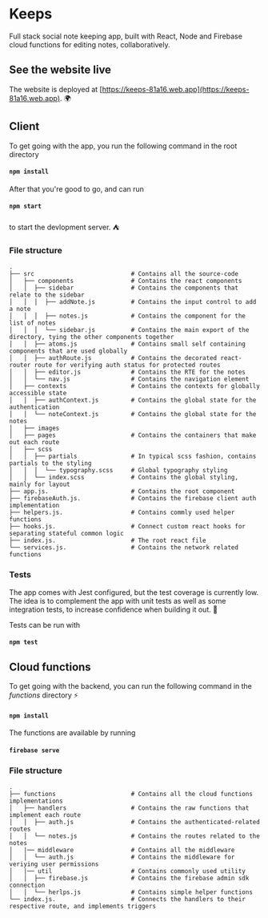 # Keeps

Full stack social note keeping app, built with React, Node and Firebase cloud functions for editing notes, collaboratively.

## See the website live

The website is deployed at [https://keeps-81a16.web.app](https://keeps-81a16.web.app). :earth_africa:

## Client

To get going with the app, you run the following command in the root directory

#### `npm install`

After that you're good to go, and can run

#### `npm start`

to start the devlopment server. :tent:

### File structure

    .
    ├── src                           # Contains all the source-code
    │   ├── components                # Contains the react components
    │   │  ├── sidebar                # Contains the components that relate to the sidebar
    │   │  │  ├── addNote.js          # Contains the input control to add a note
    │   │  │  ├── notes.js            # Contains the component for the list of notes
    │   │  │  └── sidebar.js          # Contains the main export of the directory, tying the other components together
    │   │  ├── atoms.js               # Contains small self containing components that are used globally
    │   │  ├── authRoute.js           # Contains the decorated react-router route for verifying auth status for protected routes
    │   │  ├── editor.js              # Contains the RTE for the notes
    │   │  └── nav.js                 # Contains the navigation element
    │   ├── contexts                  # Contains the contexts for globally accessible state
    │   │  ├── authContext.js         # Contains the global state for the authentication
    │   │  └── noteContext.js         # Contains the global state for the notes
    │   ├── images
    │   ├── pages                     # Contains the containers that make out each route
    │   ├── scss
    │   │  ├── partials               # In typical scss fashion, contains partials to the styling
    │   │  │  └── typography.scss     # Global typography styling
    │   │  └── index.scss             # Contains the global styling, mainly for layout
    ├── app.js.                       # Contains the root component
    ├── firebaseAuth.js.              # Contains the firebase client auth implementation
    ├── helpers.js.                   # Contains commly used helper functions
    ├── hooks.js.                     # Connect custom react hooks for separating stateful common logic
    ├── index.js.                     # The root react file
    └── services.js.                  # Contains the network related functions

### Tests

The app comes with Jest configured, but the test coverage is currently low. The idea is to complement the app with unit tests as well as some integration tests, to increase confidence when building it out. :microscope:

Tests can be run with

#### `npm test`

## Cloud functions

To get going with the backend, you can run the following command in the _functions_ directory :zap:

#### `npm install`

The functions are available by running

#### `firebase serve`

### File structure

    .
    ├── functions                     # Contains all the cloud functions implementations
    │   ├── handlers                  # Contains the raw functions that implement each route
    │   │  ├── auth.js                # Contains the authenticated-related routes
    │   │  └── notes.js               # Contains the routes related to the notes
    │   |── middleware                # Contains all the middleware
    │   │  └── auth.js                # Contains the middleware for veriying user permissions
    │   |── util                      # Contains commonly used utility
    │   │  ├── firebase.js            # Contains the firebase admin sdk connection
    │   │  └── herlps.js              # Contains simple helper functions
    └── index.js.                     # Connects the handlers to their respective route, and implements triggers
